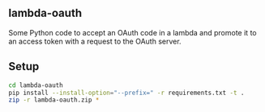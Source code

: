 ## lambda-oauth

Some Python code to accept an OAuth code in a lambda and promote it to an access token with a request to the OAuth server.

## Setup

```bash
cd lambda-oauth
pip install --install-option="--prefix=" -r requirements.txt -t .
zip -r lambda-oauth.zip *
```
